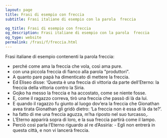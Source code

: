```yaml
---
layout: page
title: Frasi di esempio con freccia 
subtitle: Frasi italiane di esempio con la parola  freccia

og_title: Frasi di esempio con freccia 
og_description: Frasi italiane di esempio con la parola  freccia
og_type: website
permalink: /frasi/f/freccia.html
---
```


Frasi italiane di esempio contenenti la parola freccia:


- perché come ama la freccia che vola, così ama pure.
- con una piccola freccia di fianco alla parola "produttori".
- A quanto pare papà ha dimenticato di mettere la freccia.
- Ed Eliseo disse: ‘Questa è una freccia di vittoria da parte dell’Eterno: la freccia della vittoria contro la Siria.
- Gojko ha messo la freccia e ha accostato, come se niente fosse.
- E, come il ragazzo correva, tirò una freccia che passò di là da lui.
- E quando il ragazzo fu giunto al luogo dov’era la freccia che Gionathan avea tirata Gionathan gli gridò dietro: ‘La freccia non è essa di là da te?’.
- ha fatto di me una freccia aguzza, m’ha riposto nel suo turcasso,.
- L’Eterno apparirà sopra di loro, e la sua freccia partirà come il lampo.
- Perciò così parla l’Eterno riguardo al re d’Assiria: - Egli non entrerà in questa città, e non vi lancerà freccia.
